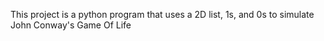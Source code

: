 This project is a python program that uses a 2D list, 1s, and 0s to simulate John Conway's Game Of Life
